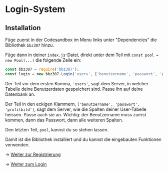 # Login-System

## Installation

Füge zuerst in der Codesandbox im Menu links unter "Dependencies" die Bibliothek `bbz307` hinzu.

Füge dann in deiner `index.js`-Datei, direkt unter dem Teil mit `const pool = new Pool(...)` die folgende Zeile ein:

```js
const bbz307 = require('bbz307');
const login = new bbz307.Login('users', ['benutzername', 'passwort', 'profilbild'], pool);
```

Der Teil vor dem ersten Komma, `'users'`, sagt dem Server, in welcher Tabelle deine Benutzerdaten gespeichert sind. Passe
ihn auf deine Datenbank an.

Der Teil in den eckigen Klammern, `['benutzername', 'passwort', 'profilbild']`, sagt dem Server, wie die Spalten deiner User-Tabelle
heissen. Passe auch sie an. Wichtig: der Benutzername muss zuerst kommen, dann das Passwort, dann alle weiteren Spalten.

Den letzten Teil, `pool`, kannst du so stehen lassen.

Damit ist die Bibliothek installiert und du kannst die eingebauten Funktionen verwenden.

&rarr; [Weiter zur Registrierung](registrierung.md)

&rarr; [Weiter zum Login](login.md)
